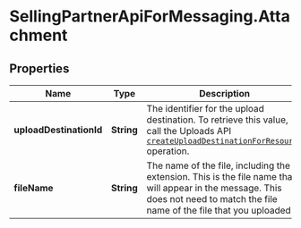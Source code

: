 # SellingPartnerApiForMessaging.Attachment

## Properties
Name | Type | Description | Notes
------------ | ------------- | ------------- | -------------
**uploadDestinationId** | **String** | The identifier for the upload destination. To retrieve this value, call the Uploads API [`createUploadDestinationForResource`](https://developer-docs.amazon.com/sp-api/docs/uploads-api-reference#post-uploads2020-11-01uploaddestinationsresource) operation. | 
**fileName** | **String** | The name of the file, including the extension. This is the file name that will appear in the message. This does not need to match the file name of the file that you uploaded. | 


